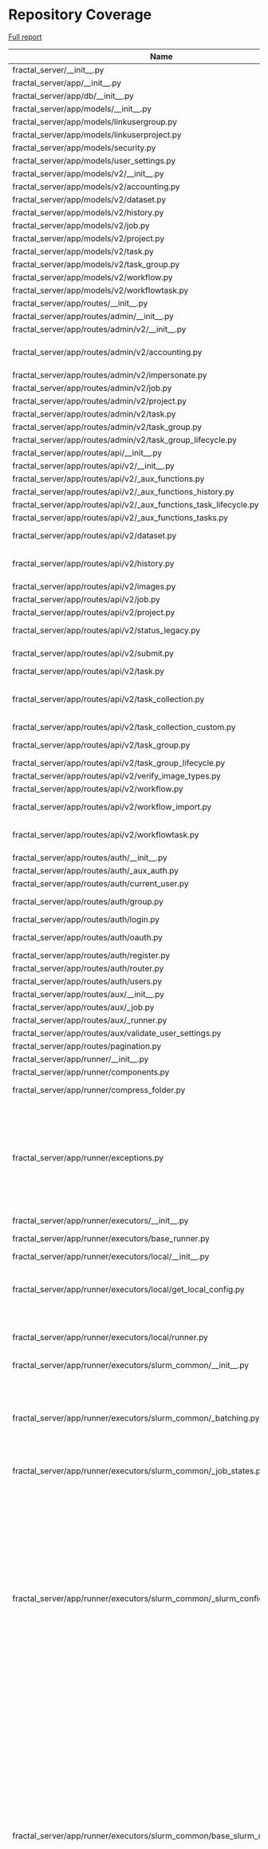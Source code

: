 # Repository Coverage

[Full report](https://htmlpreview.github.io/?https://github.com/fractal-analytics-platform/fractal-server/blob/python-coverage-comment-action-data/htmlcov/index.html)

| Name                                                                            |    Stmts |     Miss |   Branch |   BrPart |   Cover |   Missing |
|-------------------------------------------------------------------------------- | -------: | -------: | -------: | -------: | ------: | --------: |
| fractal\_server/\_\_init\_\_.py                                                 |        1 |        0 |        0 |        0 |    100% |           |
| fractal\_server/app/\_\_init\_\_.py                                             |        0 |        0 |        0 |        0 |    100% |           |
| fractal\_server/app/db/\_\_init\_\_.py                                          |       60 |        0 |        0 |        0 |    100% |           |
| fractal\_server/app/models/\_\_init\_\_.py                                      |        5 |        0 |        0 |        0 |    100% |           |
| fractal\_server/app/models/linkusergroup.py                                     |       10 |        0 |        0 |        0 |    100% |           |
| fractal\_server/app/models/linkuserproject.py                                   |        5 |        0 |        0 |        0 |    100% |           |
| fractal\_server/app/models/security.py                                          |       42 |        0 |        0 |        0 |    100% |           |
| fractal\_server/app/models/user\_settings.py                                    |       16 |        0 |        0 |        0 |    100% |           |
| fractal\_server/app/models/v2/\_\_init\_\_.py                                   |       15 |        0 |        0 |        0 |    100% |           |
| fractal\_server/app/models/v2/accounting.py                                     |       20 |        0 |        0 |        0 |    100% |           |
| fractal\_server/app/models/v2/dataset.py                                        |       24 |        0 |        0 |        0 |    100% |           |
| fractal\_server/app/models/v2/history.py                                        |       34 |        0 |        0 |        0 |    100% |           |
| fractal\_server/app/models/v2/job.py                                            |       34 |        0 |        0 |        0 |    100% |           |
| fractal\_server/app/models/v2/project.py                                        |       15 |        0 |        0 |        0 |    100% |           |
| fractal\_server/app/models/v2/task.py                                           |       28 |        0 |        0 |        0 |    100% |           |
| fractal\_server/app/models/v2/task\_group.py                                    |       56 |        0 |        6 |        0 |    100% |           |
| fractal\_server/app/models/v2/workflow.py                                       |       17 |        0 |        0 |        0 |    100% |           |
| fractal\_server/app/models/v2/workflowtask.py                                   |       22 |        0 |        0 |        0 |    100% |           |
| fractal\_server/app/routes/\_\_init\_\_.py                                      |        0 |        0 |        0 |        0 |    100% |           |
| fractal\_server/app/routes/admin/\_\_init\_\_.py                                |        0 |        0 |        0 |        0 |    100% |           |
| fractal\_server/app/routes/admin/v2/\_\_init\_\_.py                             |       16 |        0 |        0 |        0 |    100% |           |
| fractal\_server/app/routes/admin/v2/accounting.py                               |       60 |        0 |       14 |        3 |     96% |88->90, 90->92, 92->95 |
| fractal\_server/app/routes/admin/v2/impersonate.py                              |       19 |        0 |        0 |        0 |    100% |           |
| fractal\_server/app/routes/admin/v2/job.py                                      |      101 |        0 |       36 |        0 |    100% |           |
| fractal\_server/app/routes/admin/v2/project.py                                  |       22 |        0 |        4 |        0 |    100% |           |
| fractal\_server/app/routes/admin/v2/task.py                                     |       68 |        0 |       18 |        0 |    100% |           |
| fractal\_server/app/routes/admin/v2/task\_group.py                              |      107 |        0 |       48 |        0 |    100% |           |
| fractal\_server/app/routes/admin/v2/task\_group\_lifecycle.py                   |       93 |        0 |       14 |        0 |    100% |           |
| fractal\_server/app/routes/api/\_\_init\_\_.py                                  |       15 |        0 |        0 |        0 |    100% |           |
| fractal\_server/app/routes/api/v2/\_\_init\_\_.py                               |       37 |        0 |        0 |        0 |    100% |           |
| fractal\_server/app/routes/api/v2/\_aux\_functions.py                           |      114 |        1 |       38 |        1 |     99% |       357 |
| fractal\_server/app/routes/api/v2/\_aux\_functions\_history.py                  |       48 |        0 |       10 |        0 |    100% |           |
| fractal\_server/app/routes/api/v2/\_aux\_functions\_task\_lifecycle.py          |       70 |        0 |       14 |        0 |    100% |           |
| fractal\_server/app/routes/api/v2/\_aux\_functions\_tasks.py                    |      115 |        0 |       40 |        0 |    100% |           |
| fractal\_server/app/routes/api/v2/dataset.py                                    |      111 |        4 |       14 |        0 |     97% |   254-264 |
| fractal\_server/app/routes/api/v2/history.py                                    |      181 |        3 |       32 |        3 |     97% |178, 310, 448 |
| fractal\_server/app/routes/api/v2/images.py                                     |      111 |        1 |       26 |        1 |     99% |       155 |
| fractal\_server/app/routes/api/v2/job.py                                        |       92 |        0 |       12 |        0 |    100% |           |
| fractal\_server/app/routes/api/v2/project.py                                    |       73 |        0 |        6 |        0 |    100% |           |
| fractal\_server/app/routes/api/v2/status\_legacy.py                             |       74 |        5 |       20 |        0 |     95% |   135-148 |
| fractal\_server/app/routes/api/v2/submit.py                                     |      102 |        0 |       24 |        1 |     99% |  213->219 |
| fractal\_server/app/routes/api/v2/task.py                                       |       85 |        0 |       20 |        0 |    100% |           |
| fractal\_server/app/routes/api/v2/task\_collection.py                           |      152 |        2 |       32 |        1 |     98% |233->243, 275-276 |
| fractal\_server/app/routes/api/v2/task\_collection\_custom.py                   |       63 |        0 |       12 |        1 |     99% |    62->88 |
| fractal\_server/app/routes/api/v2/task\_group.py                                |       99 |        0 |       34 |        1 |     99% |  216->220 |
| fractal\_server/app/routes/api/v2/task\_group\_lifecycle.py                     |       93 |        0 |       14 |        0 |    100% |           |
| fractal\_server/app/routes/api/v2/verify\_image\_types.py                       |       28 |        0 |        6 |        0 |    100% |           |
| fractal\_server/app/routes/api/v2/workflow.py                                   |      119 |        0 |       18 |        0 |    100% |           |
| fractal\_server/app/routes/api/v2/workflow\_import.py                           |      114 |        2 |       28 |        1 |     98% |   248-251 |
| fractal\_server/app/routes/api/v2/workflowtask.py                               |      106 |        3 |       40 |        3 |     96% |67, 293, 303 |
| fractal\_server/app/routes/auth/\_\_init\_\_.py                                 |       23 |        0 |        0 |        0 |    100% |           |
| fractal\_server/app/routes/auth/\_aux\_auth.py                                  |       60 |        0 |       14 |        0 |    100% |           |
| fractal\_server/app/routes/auth/current\_user.py                                |       74 |        0 |       12 |        0 |    100% |           |
| fractal\_server/app/routes/auth/group.py                                        |      106 |        0 |       20 |        1 |     99% |  128->133 |
| fractal\_server/app/routes/auth/login.py                                        |       10 |        0 |        4 |        1 |     93% |    24->23 |
| fractal\_server/app/routes/auth/oauth.py                                        |       21 |       12 |       10 |        2 |     35% |24-49, 64-65 |
| fractal\_server/app/routes/auth/register.py                                     |       11 |        0 |        4 |        1 |     93% |    22->21 |
| fractal\_server/app/routes/auth/router.py                                       |       14 |        0 |        0 |        0 |    100% |           |
| fractal\_server/app/routes/auth/users.py                                        |      105 |        0 |       14 |        0 |    100% |           |
| fractal\_server/app/routes/aux/\_\_init\_\_.py                                  |        0 |        0 |        0 |        0 |    100% |           |
| fractal\_server/app/routes/aux/\_job.py                                         |        7 |        0 |        0 |        0 |    100% |           |
| fractal\_server/app/routes/aux/\_runner.py                                      |       13 |        0 |        4 |        0 |    100% |           |
| fractal\_server/app/routes/aux/validate\_user\_settings.py                      |       28 |        0 |        6 |        0 |    100% |           |
| fractal\_server/app/routes/pagination.py                                        |       28 |        0 |        2 |        0 |    100% |           |
| fractal\_server/app/runner/\_\_init\_\_.py                                      |        0 |        0 |        0 |        0 |    100% |           |
| fractal\_server/app/runner/components.py                                        |        2 |        0 |        0 |        0 |    100% |           |
| fractal\_server/app/runner/compress\_folder.py                                  |       67 |        3 |       10 |        1 |     95% |71-72, 160 |
| fractal\_server/app/runner/exceptions.py                                        |       52 |       14 |       14 |        5 |     65% |95-103, 111-112, 116-117, 121-122, 127->130, 131 |
| fractal\_server/app/runner/executors/\_\_init\_\_.py                            |        0 |        0 |        0 |        0 |    100% |           |
| fractal\_server/app/runner/executors/base\_runner.py                            |       46 |        0 |       32 |        1 |     99% |   96->101 |
| fractal\_server/app/runner/executors/local/\_\_init\_\_.py                      |        0 |        0 |        0 |        0 |    100% |           |
| fractal\_server/app/runner/executors/local/get\_local\_config.py                |       41 |        9 |       10 |        4 |     75% |92, 98, 100->103, 106-116 |
| fractal\_server/app/runner/executors/local/runner.py                            |      111 |        0 |       26 |        2 |     99% |158->165, 195->175 |
| fractal\_server/app/runner/executors/slurm\_common/\_\_init\_\_.py              |        0 |        0 |        0 |        0 |    100% |           |
| fractal\_server/app/runner/executors/slurm\_common/\_batching.py                |       68 |       36 |       28 |        5 |     43% |50, 126-131, 133-138, 140-145, 150-199 |
| fractal\_server/app/runner/executors/slurm\_common/\_job\_states.py             |        1 |        0 |        0 |        0 |    100% |           |
| fractal\_server/app/runner/executors/slurm\_common/\_slurm\_config.py           |      162 |       34 |       52 |       12 |     72% |171-172, 189->193, 299-305, 325, 343, 348-349, 372, 381-382, 385-391, 441-442, 444, 448-449, 454-455, 457-465 |
| fractal\_server/app/runner/executors/slurm\_common/base\_slurm\_runner.py       |      392 |       33 |       96 |        8 |     90% |104, 107, 113, 127-129, 135, 144-151, 164, 167, 300-318, 338, 350, 400->406, 605->612, 652, 705->712, 833-834 |
| fractal\_server/app/runner/executors/slurm\_common/get\_slurm\_config.py        |       77 |        4 |       34 |        4 |     93% |55, 68->72, 99->103, 121-128 |
| fractal\_server/app/runner/executors/slurm\_common/slurm\_job\_task\_models.py  |       81 |        0 |        2 |        0 |    100% |           |
| fractal\_server/app/runner/executors/slurm\_common/utils\_executors.py          |       17 |        0 |        6 |        0 |    100% |           |
| fractal\_server/app/runner/executors/slurm\_ssh/\_\_init\_\_.py                 |        0 |        0 |        0 |        0 |    100% |           |
| fractal\_server/app/runner/executors/slurm\_ssh/runner.py                       |       77 |       13 |        8 |        0 |     82% |   170-204 |
| fractal\_server/app/runner/executors/slurm\_sudo/\_\_init\_\_.py                |        0 |        0 |        0 |        0 |    100% |           |
| fractal\_server/app/runner/executors/slurm\_sudo/\_subprocess\_run\_as\_user.py |       29 |        6 |        8 |        2 |     73% |56, 87, 101-105 |
| fractal\_server/app/runner/executors/slurm\_sudo/runner.py                      |       66 |        0 |        4 |        0 |    100% |           |
| fractal\_server/app/runner/extract\_archive.py                                  |       32 |        2 |        8 |        2 |     90% |    25, 83 |
| fractal\_server/app/runner/filenames.py                                         |        2 |        0 |        0 |        0 |    100% |           |
| fractal\_server/app/runner/run\_subprocess.py                                   |       20 |        0 |        0 |        0 |    100% |           |
| fractal\_server/app/runner/set\_start\_and\_last\_task\_index.py                |       15 |        0 |       12 |        0 |    100% |           |
| fractal\_server/app/runner/shutdown.py                                          |       34 |        0 |       10 |        0 |    100% |           |
| fractal\_server/app/runner/task\_files.py                                       |       78 |        2 |        6 |        2 |     95% |    56, 77 |
| fractal\_server/app/runner/v2/\_\_init\_\_.py                                   |        0 |        0 |        0 |        0 |    100% |           |
| fractal\_server/app/runner/v2/\_local.py                                        |       16 |        1 |        2 |        1 |     89% |        60 |
| fractal\_server/app/runner/v2/\_slurm\_ssh.py                                   |       27 |        1 |        2 |        1 |     93% |        66 |
| fractal\_server/app/runner/v2/\_slurm\_sudo.py                                  |       18 |        2 |        4 |        2 |     82% |    63, 68 |
| fractal\_server/app/runner/v2/db\_tools.py                                      |       41 |        2 |       10 |        2 |     92% |    27, 41 |
| fractal\_server/app/runner/v2/deduplicate\_list.py                              |       14 |        0 |        4 |        0 |    100% |           |
| fractal\_server/app/runner/v2/merge\_outputs.py                                 |       14 |        0 |        4 |        0 |    100% |           |
| fractal\_server/app/runner/v2/runner.py                                         |      147 |        2 |       38 |        3 |     97% |176, 229, 287->292 |
| fractal\_server/app/runner/v2/runner\_functions.py                              |      187 |       10 |       48 |        7 |     92% |114, 148, 171->175, 178-179, 352-357, 420->424, 575-580 |
| fractal\_server/app/runner/v2/runner\_functions\_low\_level.py                  |       56 |        8 |        8 |        2 |     84% |26-27, 44-45, 52, 75-76, 121 |
| fractal\_server/app/runner/v2/submit\_workflow.py                               |      160 |       15 |       30 |        4 |     90% |117-122, 130->132, 132->136, 189-205, 265, 314-324 |
| fractal\_server/app/runner/v2/task\_interface.py                                |       50 |        0 |        4 |        0 |    100% |           |
| fractal\_server/app/schemas/\_\_init\_\_.py                                     |        3 |        0 |        0 |        0 |    100% |           |
| fractal\_server/app/schemas/\_filter\_validators.py                             |       21 |        2 |       12 |        2 |     88% |    11, 22 |
| fractal\_server/app/schemas/\_validators.py                                     |       49 |        1 |       28 |        2 |     96% |70->73, 85 |
| fractal\_server/app/schemas/user.py                                             |       41 |        1 |        4 |        1 |     96% |       103 |
| fractal\_server/app/schemas/user\_group.py                                      |       43 |        0 |        6 |        0 |    100% |           |
| fractal\_server/app/schemas/user\_settings.py                                   |       55 |        0 |        4 |        0 |    100% |           |
| fractal\_server/app/schemas/v2/\_\_init\_\_.py                                  |       59 |        0 |        0 |        0 |    100% |           |
| fractal\_server/app/schemas/v2/accounting.py                                    |       13 |        0 |        0 |        0 |    100% |           |
| fractal\_server/app/schemas/v2/dataset.py                                       |       65 |        0 |        4 |        0 |    100% |           |
| fractal\_server/app/schemas/v2/dumps.py                                         |       51 |        0 |        0 |        0 |    100% |           |
| fractal\_server/app/schemas/v2/history.py                                       |       51 |        0 |        0 |        0 |    100% |           |
| fractal\_server/app/schemas/v2/job.py                                           |       89 |        1 |       10 |        0 |     99% |        63 |
| fractal\_server/app/schemas/v2/manifest.py                                      |       84 |        0 |       32 |        0 |    100% |           |
| fractal\_server/app/schemas/v2/project.py                                       |       26 |        0 |        0 |        0 |    100% |           |
| fractal\_server/app/schemas/v2/status\_legacy.py                                |        9 |        0 |        0 |        0 |    100% |           |
| fractal\_server/app/schemas/v2/task.py                                          |      137 |        0 |       16 |        0 |    100% |           |
| fractal\_server/app/schemas/v2/task\_collection.py                              |       94 |        1 |       26 |        1 |     98% |        80 |
| fractal\_server/app/schemas/v2/task\_group.py                                   |      100 |        0 |        2 |        0 |    100% |           |
| fractal\_server/app/schemas/v2/workflow.py                                      |       52 |        0 |        4 |        0 |    100% |           |
| fractal\_server/app/schemas/v2/workflowtask.py                                  |      132 |        0 |       22 |        0 |    100% |           |
| fractal\_server/app/security/\_\_init\_\_.py                                    |      178 |       30 |       34 |        1 |     81% |117-130, 149-150, 155-164, 169-177, 210, 268, 350-354 |
| fractal\_server/app/security/signup\_email.py                                   |       20 |        8 |        4 |        0 |     50% |     33-44 |
| fractal\_server/app/user\_settings.py                                           |       12 |        0 |        0 |        0 |    100% |           |
| fractal\_server/config.py                                                       |      307 |        6 |       90 |        6 |     96% |742-743, 748, 757, 762, 769, 774->exit |
| fractal\_server/images/\_\_init\_\_.py                                          |        3 |        0 |        0 |        0 |    100% |           |
| fractal\_server/images/models.py                                                |       59 |        0 |       16 |        1 |     99% |  104->115 |
| fractal\_server/images/tools.py                                                 |       47 |        0 |       20 |        0 |    100% |           |
| fractal\_server/logger.py                                                       |       44 |        3 |       12 |        3 |     89% |112, 161, 165 |
| fractal\_server/main.py                                                         |       66 |        1 |       10 |        1 |     97% |       132 |
| fractal\_server/ssh/\_\_init\_\_.py                                             |        0 |        0 |        0 |        0 |    100% |           |
| fractal\_server/ssh/\_fabric.py                                                 |      266 |        0 |       46 |        3 |     99% |150->152, 257->exit, 299->353 |
| fractal\_server/string\_tools.py                                                |       17 |        0 |        8 |        0 |    100% |           |
| fractal\_server/syringe.py                                                      |       28 |        2 |        2 |        0 |     93% |     93-94 |
| fractal\_server/tasks/\_\_init\_\_.py                                           |        0 |        0 |        0 |        0 |    100% |           |
| fractal\_server/tasks/utils.py                                                  |        7 |        0 |        0 |        0 |    100% |           |
| fractal\_server/tasks/v2/\_\_init\_\_.py                                        |        0 |        0 |        0 |        0 |    100% |           |
| fractal\_server/tasks/v2/local/\_\_init\_\_.py                                  |        3 |        0 |        0 |        0 |    100% |           |
| fractal\_server/tasks/v2/local/\_utils.py                                       |       28 |        0 |       12 |        0 |    100% |           |
| fractal\_server/tasks/v2/local/collect.py                                       |      133 |        0 |       10 |        0 |    100% |           |
| fractal\_server/tasks/v2/local/deactivate.py                                    |       93 |        1 |       20 |        1 |     98% |       167 |
| fractal\_server/tasks/v2/local/reactivate.py                                    |       73 |        0 |        6 |        0 |    100% |           |
| fractal\_server/tasks/v2/ssh/\_\_init\_\_.py                                    |        3 |        0 |        0 |        0 |    100% |           |
| fractal\_server/tasks/v2/ssh/\_utils.py                                         |       31 |        8 |        2 |        0 |     76% |     78-87 |
| fractal\_server/tasks/v2/ssh/collect.py                                         |      133 |        1 |       10 |        0 |     99% |       306 |
| fractal\_server/tasks/v2/ssh/deactivate.py                                      |      101 |       11 |       20 |        1 |     88% |   192-221 |
| fractal\_server/tasks/v2/ssh/reactivate.py                                      |       85 |        0 |        6 |        0 |    100% |           |
| fractal\_server/tasks/v2/utils\_background.py                                   |       50 |        0 |       12 |        0 |    100% |           |
| fractal\_server/tasks/v2/utils\_database.py                                     |       21 |        0 |        0 |        0 |    100% |           |
| fractal\_server/tasks/v2/utils\_package\_names.py                               |       23 |        0 |        6 |        0 |    100% |           |
| fractal\_server/tasks/v2/utils\_python\_interpreter.py                          |       13 |        0 |        4 |        0 |    100% |           |
| fractal\_server/tasks/v2/utils\_templates.py                                    |       37 |        0 |        8 |        0 |    100% |           |
| fractal\_server/urls.py                                                         |        8 |        0 |        4 |        0 |    100% |           |
| fractal\_server/utils.py                                                        |       42 |        0 |        4 |        0 |    100% |           |
| fractal\_server/zip\_tools.py                                                   |       67 |        0 |       18 |        0 |    100% |           |
|                                                                       **TOTAL** | **8764** |  **307** | **1744** |  **114** | **95%** |           |


## Setup coverage badge

Below are examples of the badges you can use in your main branch `README` file.

### Direct image

[![Coverage badge](https://raw.githubusercontent.com/fractal-analytics-platform/fractal-server/python-coverage-comment-action-data/badge.svg)](https://htmlpreview.github.io/?https://github.com/fractal-analytics-platform/fractal-server/blob/python-coverage-comment-action-data/htmlcov/index.html)

This is the one to use if your repository is private or if you don't want to customize anything.

### [Shields.io](https://shields.io) Json Endpoint

[![Coverage badge](https://img.shields.io/endpoint?url=https://raw.githubusercontent.com/fractal-analytics-platform/fractal-server/python-coverage-comment-action-data/endpoint.json)](https://htmlpreview.github.io/?https://github.com/fractal-analytics-platform/fractal-server/blob/python-coverage-comment-action-data/htmlcov/index.html)

Using this one will allow you to [customize](https://shields.io/endpoint) the look of your badge.
It won't work with private repositories. It won't be refreshed more than once per five minutes.

### [Shields.io](https://shields.io) Dynamic Badge

[![Coverage badge](https://img.shields.io/badge/dynamic/json?color=brightgreen&label=coverage&query=%24.message&url=https%3A%2F%2Fraw.githubusercontent.com%2Ffractal-analytics-platform%2Ffractal-server%2Fpython-coverage-comment-action-data%2Fendpoint.json)](https://htmlpreview.github.io/?https://github.com/fractal-analytics-platform/fractal-server/blob/python-coverage-comment-action-data/htmlcov/index.html)

This one will always be the same color. It won't work for private repos. I'm not even sure why we included it.

## What is that?

This branch is part of the
[python-coverage-comment-action](https://github.com/marketplace/actions/python-coverage-comment)
GitHub Action. All the files in this branch are automatically generated and may be
overwritten at any moment.